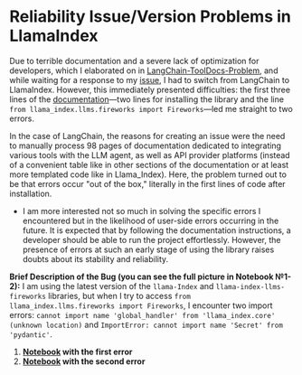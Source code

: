 # Reliability Issue/Version Problems in LlamaIndex

Due to terrible documentation and a severe lack of optimization for developers, which I elaborated on in [LangChain-ToolDocs-Problem](https://github.com/hherpa/LangChain-ToolDocs-Problem), and while waiting for a response to my [issue](https://github.com/langchain-ai/langchain/issues/27668), I had to switch from LangChain to LlamaIndex. However, this immediately presented difficulties: the first three lines of the [documentation](https://llamahub.ai/l/llms/llama-index-llms-fireworks?from=llms)—two lines for installing the library and the line `from llama_index.llms.fireworks import Fireworks`—led me straight to two errors.

In the case of LangChain, the reasons for creating an issue were the need to manually process 98 pages of documentation dedicated to integrating various tools with the LLM agent, as well as API provider platforms (instead of a convenient table like in other sections of the documentation or at least more templated code like in Llama_Index). Here, the problem turned out to be that errors occur "out of the box," literally in the first lines of code after installation.

* I am more interested not so much in solving the specific errors I encountered but in the likelihood of user-side errors occurring in the future. It is expected that by following the documentation instructions, a developer should be able to run the project effortlessly. However, the presence of errors at such an early stage of using the library raises doubts about its stability and reliability.

**Brief Description of the Bug (you can see the full picture in Notebook №1-2):** I am using the latest version of the `llama-Index` and `llama-index-llms-fireworks` libraries, but when I try to access `from llama_index.llms.fireworks import Fireworks`, I encounter two import errors: `cannot import name 'global_handler' from 'llama_index.core' (unknown location)` and `ImportError: cannot import name 'Secret' from 'pydantic'`.

1. **[Notebook](https://github.com/hherpa/LlamaIndex-Reliability-Issues/blob/main/cannot_import_name_Secret_from_pydantic.ipynb) with the first error**
2. **[Notebook](https://github.com/hherpa/LlamaIndex-Reliability-Issues/blob/main/cannot_import_name_global_handler_from_llama_index.ipynb) with the second error**
